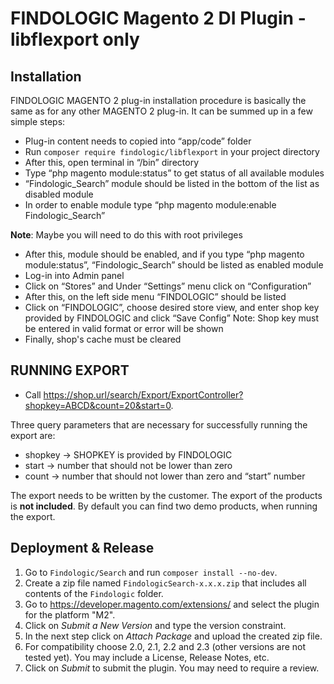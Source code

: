 # FINDOLOGIC Magento 2 DI Plugin - libflexport only

## Installation

  FINDOLOGIC MAGENTO 2 plug-in installation procedure is basically the same as for any other MAGENTO 2 plug-in. It can be summed up in a few simple steps:
  * Plug-in content needs to copied into “app/code” folder
  * Run `composer require findologic/libflexport` in your project directory
  * After this, open terminal in “/bin” directory
  * Type “php magento module:status” to get status of all available modules
  * “Findologic_Search” module should be listed in the bottom of the list as disabled module
  * In order to enable module type “php magento module:enable Findologic_Search”

  **Note**: Maybe you will need to do this with root privileges

  * After this, module should be enabled, and if you type “php magento module:status”, “Findologic_Search” should be listed as enabled module
  * Log-in into Admin panel
  * Click on “Stores” and Under “Settings” menu click on “Configuration”
  * After this, on the left side menu “FINDOLOGIC” should be listed
  * Click on “FINDOLOGIC”, choose desired store view, and enter shop key provided by FINDOLOGIC and click “Save Config” Note: Shop key must be entered in valid format or error will be shown
  * Finally, shop's cache must be cleared

## RUNNING EXPORT

  * Call https://shop.url/search/Export/ExportController?shopkey=ABCD&count=20&start=0.

  Three query parameters that are necessary for successfully running the export are:
  * shopkey → SHOPKEY is provided by FINDOLOGIC
  * start → number that should not be lower than zero
  * count → number that should not lower than zero and “start” number
  
  The export needs to be written by the customer. The export of the products is **not included**.
  By default you can find two demo products, when running the export.

## Deployment & Release

1. Go to `Findologic/Search` and run `composer install --no-dev`.
1. Create a zip file named `FindologicSearch-x.x.x.zip` that includes all contents of the `Findologic` folder.
1. Go to https://developer.magento.com/extensions/ and select the plugin for the platform "M2".
1. Click on *Submit a New Version* and type the version constraint.
1. In the next step click on *Attach Package* and upload the created zip file.
1. For compatibility choose 2.0, 2.1, 2.2 and 2.3 (other versions are not tested yet).
 You may include a License, Release Notes, etc.
1. Click on *Submit* to submit the plugin. You may need to require a review.

